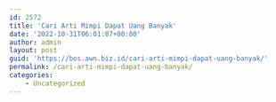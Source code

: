 ```yaml
---
id: 2572
title: 'Cari Arti Mimpi Dapat Uang Banyak'
date: '2022-10-31T06:01:07+00:00'
author: admin
layout: post
guid: 'https://bos.awn.biz.id/cari-arti-mimpi-dapat-uang-banyak/'
permalink: /cari-arti-mimpi-dapat-uang-banyak/
categories:
    - Uncategorized
---
```


